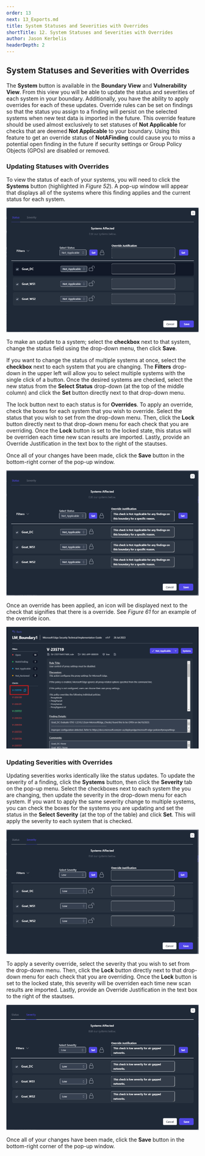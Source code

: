 ```yaml
---
order: 13
next: 13_Exports.md
title: System Statuses and Severities with Overrides
shortTitle: 12. System Statuses and Severities with Overrides
author: Jason Kerbelis
headerDepth: 2
---
```


##  System Statuses and Severities with Overrides

The **System** button is available in the **Boundary View** and **Vulnerability View**. From this view you will be able to update the status and severities of each system in your boundary. Additionally, you have the ability to apply overrides for each of these updates. Override rules can be set on findings so that the status you assign to a finding will persist on the selected systems when new test data is imported in the future. This override feature should be used almost exclusively to set statuses of **Not Applicable** for checks that are deemed **Not Applicable** to your boundary. Using this feature to get an override status of **NotAFinding** could cause you to miss a potential open finding in the future if security settings or Group Policy Objects (GPOs) are disabled or removed. 

### Updating Statuses with Overrides

To view the status of each of your systems, you will need to click the **Systems** button (highlighted in *Figure 52*). A pop-up window will appear that displays all of the systems where this finding applies and the current status for each system.

![Figure 59: Updating Statuses for Systems](../../assets/user-guide/SystemsStatus.png "Figure 59: Updating Statuses for Systems")

To make an update to a system; select the **checkbox** next to that system, change the status field using the drop-down menu, then click **Save**.

If you want to change the status of multiple systems at once, select the **checkbox** next to each system that you are changing. The **Filters** drop-down in the upper left will allow you to select multiple systems with the single click of a button. Once the desired systems are checked, select the new status from the **Select Status** drop-down (at the top of the middle column) and click the **Set** button directly next to that drop-down menu.

The lock button next to each status is for **Overrides**. To apply an override, check the boxes for each system that you wish to override. Select the status that you wish to set from the drop-down menu. Then, click the **Lock** button directly next to that drop-down menu for each check that you are overriding. Once the **Lock** button is set to the locked state, this status will be overriden each time new scan results are imported. Lastly, provide an Override Justification in the text box to the right of the stautses. 

Once all of your changes have been made, click the **Save** button in the bottom-right corner of the pop-up window.

![Figure 60: Applying Status Overrides](../../assets/user-guide/SystemOverrides_Status.png "Figure 60: Applying Status Overrides")

Once an override has been applied, an icon will be displayed next to the check that signifies that there is a override. See *Figure 61* for an example of the override icon.

![Figure 61: Override Icon](../../assets/user-guide/OverrideIcon.png "Figure 61: Override Icon")

###  Updating Severities with Overrides

Updating severities works identically like the status updates. To update the severity of a finding, click the **Systems** button, then click the **Severity** tab on the pop-up menu. Select the checkboxes next to each system the you are changing, then update the severity in the drop-down menu for each system. If you want to apply the same severity change to multiple systems, you can check the boxes for the systems you are updating and set the status in the **Select Severity** (at the top of the table) and click **Set**. This will apply the severity to each system that is checked.

![Figure 62: Updating Severities](../../assets/user-guide/SystemSeverity.png "Figure 62: Updating Severities")

To apply a severity override, select the severity that you wish to set from the drop-down menu. Then, click the **Lock** button directly next to that drop-down menu for each check that you are overriding. Once the **Lock** button is set to the locked state, this severity will be overriden each time new scan results are imported. Lastly, provide an Override Justification in the text box to the right of the stautses. 

![Figure 63: Severity Overrides](../../assets/user-guide/SystemSeverity_Overrides.png "Figure 63: Severity Overrides")

Once all of your changes have been made, click the **Save** button in the bottom-right corner of the pop-up window.
